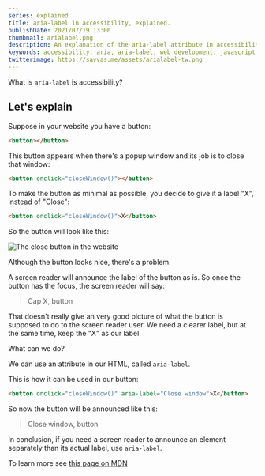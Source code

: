 ```yaml
---
series: explained
title: aria-label in accessibility, explained.
publishDate: 2021/07/19 13:00
thumbnail: arialabel.png
description: An explanation of the aria-label attribute in accessibility
keywords: accessibility, aria, aria-label, web development, javascript, hoisting, explained
twitterimage: https://savvas.me/assets/arialabel-tw.png
---
```


What is `aria-label` is accessibility?

## Let's explain

Suppose in your website you have a button:

```html
<button></button>
```

This button appears when there's a popup window and its job is to close that window:

```html
<button onclick="closeWindow()"></button>
```

To make the button as minimal as possible, you decide to give it a label "X", instead of "Close":

```html
<button onclick="closeWindow()">X</button>
```

So the button will look like this:

![The close button in the website](/assets/closebutton1.png)

Although the button looks nice, there's a problem.

A screen reader will announce the label of the button as is. So once the button has the focus, the screen reader will say:

> Cap X, button

That doesn't really give an very good picture of what the button is supposed to do to the screen reader user. We need a clearer label, but at the same time, keep the "X" as our label.

What can we do?

We can use an attribute in our HTML, called `aria-label`.

This is how it can be used in our button:

```html
<button onclick="closeWindow()" aria-label="Close window">X</button>
```

So now the button will be announced like this:

> Close window, button

In conclusion, if you need a screen reader to announce an element separately than its actual label, use `aria-label`.

To learn more see [this page on MDN](https://developer.mozilla.org/en-US/docs/Web/Accessibility/ARIA/ARIA_Techniques/Using_the_aria-label_attribute)
